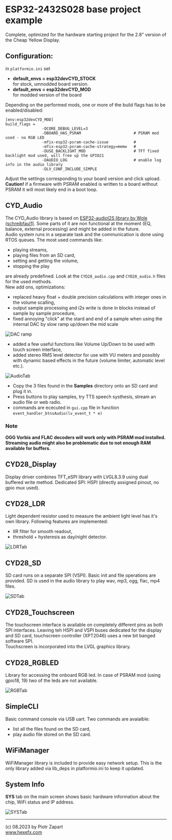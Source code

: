 # ESP32-2432S028 base project example 

Complete, optimized for the hardware starting project for the 2.8" version of the Cheap Yellow Display.  

## Configuration:  
in `platformio.ini` set  
*  **default_envs = esp32devCYD_STOCK**  
for stock, umnodded board version. 
* **default_envs = esp32devCYD_MOD**  
for modded version of the board

Depending on the performed mods, one or more of the build flags has to be enabled/disabled:  
```
[env:esp32devCYD_MOD]
build_flags = 
            	-DCORE_DEBUG_LEVEL=3
            	-DBOARD_HAS_PSRAM						# PSRAM mod used - no RGB LED
	          	-mfix-esp32-psram-cache-issue			#
 				-mfix-esp32-psram-cache-strategy=memw	#
			  	-DUSE_BACKLIGHT_MOD						# TFT fixed backlight mod used, will free up the GPIO21
				-DAUDIO_LOG 							# enable log info in the audio library
				-DLV_CONF_INCLUDE_SIMPLE
```  
Adjust the settings corresponding to your board version and click upload.  
**Caution!** if a firmware with PSRAM enabled is written to a board without PSRAM it will most likely end in a boot loop.

## CYD_Audio  
The CYD_Audio library is based on [ESP32-audioI2S library by Wole (schreibfaul1)](https://github.com/schreibfaul1/ESP32-audioI2S). Some parts of it are non functional at the moment (EQ, balance, external processing) and might be added in the future.   
Audio system runs in a separate task and the communication is done using RTOS queues. The most used commands like:  
- playing streams, 
- playing files from an SD card, 
- setting and getting the volume,
- stopping the play  
  
are already predefined. Look at the `CYD28_audio.cpp` and `CYD28_audio.h` files for the used methods.  
New add ons, optimizations:  

- replaced heavy float + double precision calculations with integer ones in the volume scalling,  
- output sample processing and i2s write is done in blocks instead of sample by sample procedure,
- fixed annoying "click" at the stard and end of a sample when using the internal DAC by slow ramp up/down the mid scale  

![DAC ramp](../../Pics/CYDAudio_Fade.png)  

- added a few useful functions like Volume Up/Down to be used with touch screen interface,  
- added stereo RMS level detector for use with VU meters and possibly with dynamic based effects in the future (volume limiter, automatic level etc.).  

![AudioTab](../../Pics/CYD_BaseProj_TabAudio.jpg)  

* Copy the 3 files found in the **Samples** directory onto an SD card and plug it in.  
* Press buttons to play samples, try TTS speech systhesis, stream an audio file or web radio.
* commands are ececuted in `gui.cpp` file in function `event_handler_btnsAudio(lv_event_t * e)`
  
### Note  
**OGG Vorbis and FLAC decoders will work only with PSRAM mod installed.  
Streaming audio might also be problematic due to not enough RAM available for buffers.**

## CYD28_Display  
Display driver combines TFT_eSPI library with LVGL8.3.9 using dual buffered write method.  Dedicated SPI: HSPI (directly assigned pinout, no gpio mux used).  

## CYD28_LDR  
Light dependent resistor used to measure the ambient light level has it's own library.
Following features are implemented:  
- IIR filter for smooth readout,
- threshold + hysteresis as day/night detector.  

![LDRTab](../../Pics/CYD_BaseProj_TabLDR.jpg)  
  
## CYD28_SD  
SD card runs on a separate SPI (VSPI). Basic init and file operations are provided. SD is used in the audio library to play wav, mp3, ogg, flac, mp4 files.  

![SDTab](../../Pics/CYD_BaseProj_TabSD.jpg)  

## CYD28_Touchscreen  
The touchscreen interface is available on completely different pins as both SPI interfaces. Leaving teh HSPI and VSPI buses dedicated for the display and SD card, touchscreen controller (XPT2046) uses a new bit banged software SPI.  
Touchscreen is incorporated into the LVGL graphics library.  

## CYD28_RGBLED  
Library for accessing the onboard RGB led. In case of PSRAM mod (using gpio18, 19) two of the leds are not available.  

![RGBTab](../../Pics/CYD_BaseProj_TabRGB.jpg)  

## SimpleCLI  
Basic command console via USB uart. Two commands are avaialble:  
- list all the files found on the SD card,
- play audio file stored on the SD card.  
## WiFiManager  
WiFiManager library is included to provide easy network setup. This is the only library added via lib_deps in platformio.ini to keep it updated. 

## System Info  
**SYS** tab on the main screen shows basic hardware information about the chip, WiFi status and IP address.  

![SYSTab](../../Pics/CYD_BaseProj_TabSYS.jpg) 

---  
(c) 08.2023 by Piotr Zapart  
www.hexefx.com  